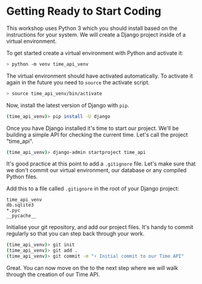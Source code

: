 # Getting Ready to Start Coding

This workshop uses Python 3 which you should install based on the instructions for your system.
We will create a Django project inside of a virtual environment.

To get started create a virtual environment with Python and activate it:

```bash
> python -m venv time_api_venv
```

The virtual environment should have activated automatically.
To activate it again in the future you need to `source` the activate script.

```bash
> source time_api_venv/bin/activate
```

Now, install the latest version of Django with `pip`.

```bash
(time_api_venv)> pip install -U django
```

Once you have Django installed it's time to start our project. We'll be building a simple API for checking the current time. Let's call the project "time_api".

```bash
(time_api_venv)> django-admin startproject time_api
```

It's good practice at this point to add a `.gitignore` file.
Let's make sure that we don't commit our virtual environment, our database or any compiled Python files.

Add this to a file called `.gitignore` in the root of your Django project:

```
time_api_venv
db.sqlite3
*.pyc
__pycache__
```

Initialise your git repository, and add our project files. It's handy to commit regularly so that you can step back through your work.

```bash
(time_api_venv)> git init
(time_api_venv)> git add .
(time_api_venv)> git commit -m "⚡️ Initial commit to our Time API"
```

Great.
You can now move on the to the next step where we will walk through the creation of our Time API.
